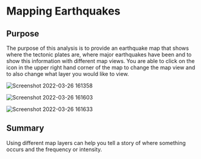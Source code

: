 # Mapping Earthquakes

## Purpose

The purpose of this analysis is to provide an earthquake map that shows where the tectonic plates are, where major earthquakes have been and to show this information with different map views.  You are able to click on the icon in the upper right hand corner of the map to change the map view and to also change what layer you would like to view.

![Screenshot 2022-03-26 161358](https://user-images.githubusercontent.com/95720986/160257381-28eb1a3d-8a4d-40de-ab13-b2162dcd80e6.png)

![Screenshot 2022-03-26 161603](https://user-images.githubusercontent.com/95720986/160257462-ae0e2c74-a252-4ab9-97ec-02a858616fc7.png)

![Screenshot 2022-03-26 161633](https://user-images.githubusercontent.com/95720986/160257464-c175be11-4bc5-4a60-8a30-df6dbc1c66c2.png)

## Summary

Using different map layers can help you tell a story of where something occurs and the frequency or intensity.

